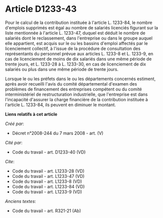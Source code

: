 # Article D1233-43

Pour le calcul de la contribution instituée à l'article L. 1233-84, le nombre d'emplois supprimés est égal au nombre de
salariés licenciés figurant sur la liste mentionnée à l'article L. 1233-47, duquel est déduit le nombre de salariés dont le
reclassement, dans l'entreprise ou dans le groupe auquel elle appartient, est acquis sur le ou les bassins d'emploi affectés
par le licenciement collectif, à l'issue de la procédure de consultation des représentants du personnel prévue aux articles
L. 1233-8 et L. 1233-9, en cas de licenciement de moins de dix salariés dans une même période de trente jours, et L. 1233-28
à L. 1233-30, en cas de licenciement de dix salariés ou plus dans une même période de trente jours. 

Lorsque le ou les préfets dans le ou les départements concernés estiment, après avoir recueilli l'avis du comité
départemental d'examen des problèmes de financement des entreprises compétent ou du comité interministériel de
restructuration industrielle, que l'entreprise est dans l'incapacité d'assurer la charge financière de la contribution
instituée à l'article L. 1233-84, ils peuvent en diminuer le montant.

**Liens relatifs à cet article**

_Créé par_:

  - Décret n°2008-244 du 7 mars 2008 - art. (V)

_Cité par_:

  - Code du travail - art. D1233-40 (VD)

_Cite_:

  - Code du travail - art. L1233-28 (VD)
  - Code du travail - art. L1233-47 (VD)
  - Code du travail - art. L1233-8 (VD)
  - Code du travail - art. L1233-84 (VD)
  - Code du travail - art. L1233-9 (VD)

_Anciens textes_:

  - Code du travail - art. R321-21 (Ab)
